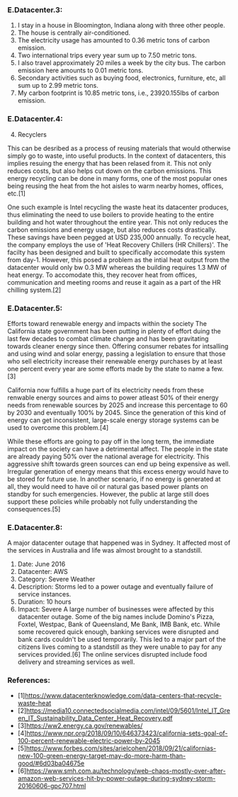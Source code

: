 ### E.Datacenter.3:

1. I stay in a house in Bloomington, Indiana along with three other people.
2. The house is centrally air-conditioned.
3. The electricity usage has amounted to 0.36 metric tons of carbon emission.
4. Two international trips every year sum up to 7.50 metric tons.
5. I also travel approximately 20 miles a week by the city bus. The carbon emission here amounts to 0.01 metric tons.
6. Secondary activities such as buying food, electronics, furniture, etc, all sum up to 2.99 metric tons.
7. My carbon footprint is 10.85 metric tons, i.e., 23920.155lbs of carbon emission.


### E.Datacenter.4:

4. Recyclers

This can be desribed as a process of reusing materials that would otherwise simply go to waste, into useful products. In the context of datacenters, this implies resuing the energy that has been relased from it. This not only reduces costs, but also helps cut down on the carbon emissions. This energy recycling can be done in many forms, one of the most popular ones being reusing the heat from the hot aisles to warm nearby homes, offices, etc.[1]

One such example is Intel recycling the waste heat its datacenter produces, thus eliminating the need to use boilers to provide heating to the entire building and hot water throughout the entire year. This not only reduces the carbon emissions and energy usage, but also reduces costs drastically. These savings have been pegged at USD 235,000 annually. To recycle heat, the company employs the use of 'Heat Recovery Chillers (HR Chillers)'. The facilty has been designed and built to specifically accomodate this system from day-1. However, this posed a problem as the intial heat output from the datacenter would only bw 0.3 MW whereas the building requires 1.3 MW of heat energy. To accomodate this, they recover heat from offices, communication and meeting rooms and reuse it again as a part of the HR chilling system.[2]


### E.Datacenter.5:

Efforts toward renewable energy and impacts within the society
The California state government has been putting in plenty of effort duing the last few decades to combat climate change and has been gravitating towards cleaner energy since then. Offering consumer rebates for intsalling and using wind and solar energy, passing a legislation to ensure that those who sell electricity increase their renewable energy purchases by at least one percent every year are some efforts made by the state to name a few.[3]

California now fulfills a huge part of its electricity needs from these renwable energy sources and aims to power atleast 50% of their energy needs from renewable sources by 2025 and increase this percentage to 60 by 2030 and eventually 100% by 2045. Since the generation of this kind of energy can get inconsistent, large-scale energy storage systems can be used to overcome this problem.[4]

While these efforts are going to pay off in the long term, the immediate impact on the society can have a detrimental affect. The people in the state are already paying 50% over the national average for electricity. This aggressive shift towards green sources can end up being expensive as well. Irregular generation of energy means that this excess energy would have to be stored for future use. In another scenario, if no energy is generated at all, they would need to have oil or natural gas based power plants on standby for such emergencies. However, the public at large still does support these policies while probably not fully understanding the consequences.[5]


### E.Datacenter.8:

A major datacenter outage that happened was in Sydney. It affected most of the services in Australia and life was almost brought to a standstill.
1. Date: June 2016
2. Datacenter: AWS
3. Category: Severe Weather
4. Description: Storms led to a power outage and eventually failure of service instances.
5. Duration: 10 hours
6. Impact: Severe
A large number of businesses were affected by this datacenter outage. Some of the big names include Domino's Pizza, Foxtel, Westpac, Bank of Queensland, Me Bank, IMB Bank, etc. 
While some recovered quick enough, banking services were disrupted and bank cards couldn't be used temporarily. This led to a major part of the citizens lives coming to a standstill as they were unable to pay for any services provided.[6]
The online services disrupted include food delivery and streaming services as well.


### References:

* [1]https://www.datacenterknowledge.com/data-centers-that-recycle-waste-heat
* [2]https://media10.connectedsocialmedia.com/intel/09/5601/Intel_IT_Green_IT_Sustainability_Data_Center_Heat_Recovery.pdf
* [3]https://ww2.energy.ca.gov/renewables/
* [4]https://www.npr.org/2018/09/10/646373423/california-sets-goal-of-100-percent-renewable-electric-power-by-2045
* [5]https://www.forbes.com/sites/arielcohen/2018/09/21/californias-new-100-green-energy-target-may-do-more-harm-than-good/#6d03ba04675e
* [6]https://www.smh.com.au/technology/web-chaos-mostly-over-after-amazon-web-services-hit-by-power-outage-during-sydney-storm-20160606-gpc707.html
